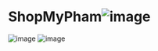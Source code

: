 # ShopMyPham![image](https://user-images.githubusercontent.com/72543309/173256184-f37aa220-3613-4700-96a5-38ee7c7151de.png)
![image](https://user-images.githubusercontent.com/72543309/173256187-30b1b0ee-9d0e-4d95-8238-739a4e8d320d.png)
![image](https://user-images.githubusercontent.com/72543309/173256191-1db557ef-4087-4a20-98f9-3252e8556fe4.png)
